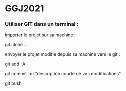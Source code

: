 # GGJ2021

### Utiliser GIT dans un terminal :

importer le projet sur sa machine :

git clone ...

envoyer le projet modifie depuis sa machine vers le git :

git add -A

git commit -m "description courte de vos modifications"

git push
